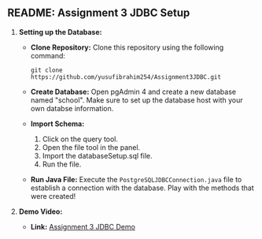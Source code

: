 ## README: Assignment 3 JDBC Setup

1. **Setting up the Database:**

    - **Clone Repository:** 
      Clone this repository using the following command:
      ```
      git clone https://github.com/yusufibrahim254/Assignment3JDBC.git
      ```
      
    - **Create Database:** 
      Open pgAdmin 4 and create a new database named "school".
      Make sure to set up the database host with your own databse information. 
      
    - **Import Schema:**
      1. Click on the query tool.
      2. Open the file tool in the panel.
      3. Import the databaseSetup.sql file.
      4. Run the file.
      
    - **Run Java File:**
      Execute the `PostgreSQLJDBCConnection.java` file to establish a connection with the database.
      Play with the methods that were created!
      
2. **Demo Video:**

    - **Link:** [Assignment 3 JDBC Demo](https://youtu.be/QC2YSRXX9lM)

